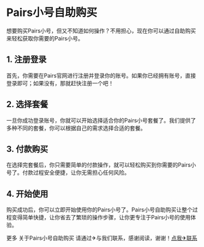 # Pairs小号自助购买

想要购买Pairs小号，但又不知道如何操作？不用担心，现在你可以通过自助购买来轻松获取你需要的Pairs小号。

## 1. 注册登录
首先，你需要在Pairs官网进行注册并登录你的账号。如果你已经拥有账号，直接登录即可；如果没有，那就赶快注册一个吧！

## 2. 选择套餐
一旦你成功登录账号，你就可以开始选择适合你的Pairs小号套餐了。我们提供了多种不同的套餐，你可以根据自己的需求选择合适的套餐。

## 3. 付款购买
在选择完套餐后，你只需要简单的付款操作，就可以轻松购买到你需要的Pairs小号了。付款过程安全便捷，让你无需担心任何风险。

## 4. 开始使用
购买成功后，你可以立即开始使用你的Pairs小号了。Pairs小号自助购买让整个过程变得简单快捷，让你省去了繁琐的操作步骤，让你更专注于Pairs小号的使用体验。

更多 关于Pairs小号自助购买 请通过✈与我们联系，感谢阅读，谢谢！[点我✈联系](https://1.k02.cc)